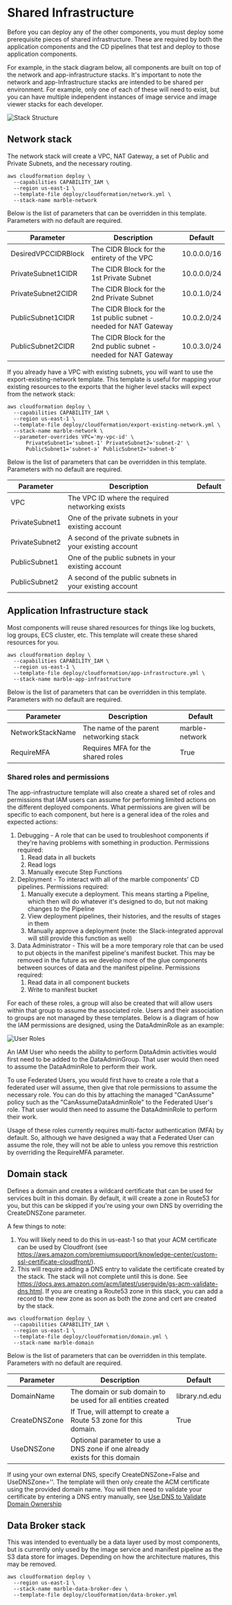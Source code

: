 # Shared Infrastructure

Before you can deploy any of the other components, you must deploy some prerequisite pieces of shared infrastructure. These are required by both the application components and the CD pipelines that test and deploy to those application components.

For example, in the stack diagram below, all components are built on top of the network and app-infrastructure stacks. It's important to note the network and app-Infrastructure stacks are intended to be shared per environment. For example, only one of each of these will need to exist, but you can have multiple independent instances of image service and image viewer stacks for each developer.

![Stack Structure](./stack-structure.png)

## Network stack

The network stack will create a VPC, NAT Gateway, a set of Public and Private Subnets, and the necessary routing.

```console
aws cloudformation deploy \
  --capabilities CAPABILITY_IAM \
  --region us-east-1 \
  --template-file deploy/cloudformation/network.yml \
  --stack-name marble-network
```

Below is the list of parameters that can be overridden in this template. Parameters with no default are required.

| Parameter | Description | Default |
|-----------|-------------|---------|
| DesiredVPCCIDRBlock | The CIDR Block for the entirety of the VPC | 10.0.0.0/16 |
| PrivateSubnet1CIDR | The CIDR Block for the 1st Private Subnet | 10.0.0.0/24 |
| PrivateSubnet2CIDR | The CIDR Block for the 2nd Private Subnet | 10.0.1.0/24 |
| PublicSubnet1CIDR | The CIDR Block for the 1st public subnet - needed for NAT Gateway | 10.0.2.0/24 |
| PublicSubnet2CIDR | The CIDR Block for the 2nd public subnet - needed for NAT Gateway | 10.0.3.0/24 |

If you already have a VPC with existing subnets, you will want to use the export-existing-network template. This template is useful for mapping your existing resources to the exports that the higher level stacks will expect from the network stack:

```console
aws cloudformation deploy \
  --capabilities CAPABILITY_IAM \
  --region us-east-1 \
  --template-file deploy/cloudformation/export-existing-network.yml \
  --stack-name marble-network \
  --parameter-overrides VPC='my-vpc-id' \
      PrivateSubnet1='subnet-1' PrivateSubnet2='subnet-2' \
      PublicSubnet1='subnet-a' PublicSubnet2='subnet-b'
```

Below is the list of parameters that can be overridden in this template. Parameters with no default are required.

| Parameter | Description | Default |
|-----------|-------------|---------|
| VPC | The VPC ID where the required networking exists | |
| PrivateSubnet1 | One of the private subnets in your existing account | |
| PrivateSubnet2 | A second of the private subnets in your existing account | |
| PublicSubnet1 | One of the public subnets in your existing account | |
| PublicSubnet2 | A second of the public subnets in your existing account |||

## Application Infrastructure stack
Most components will reuse shared resources for things like log buckets, log groups, ECS cluster, etc. This template will create these shared resources for you.

```console
aws cloudformation deploy \
  --capabilities CAPABILITY_IAM \
  --region us-east-1 \
  --template-file deploy/cloudformation/app-infrastructure.yml \
  --stack-name marble-app-infrastructure
```

Below is the list of parameters that can be overridden in this template. Parameters with no default are required.

| Parameter | Description | Default |
|-----------|-------------|---------|
| NetworkStackName | The name of the parent networking stack | marble-network |
| RequireMFA | Requires MFA for the shared roles | True |

### Shared roles and permissions
The app-infrastructure template will also create a shared set of roles and permissions that IAM users can assume for performing limited actions on the different deployed components. What permissions are given will be specific to each component, but here is a general idea of the roles and expected actions:
1. Debugging - A role that can be used to troubleshoot components if they're having problems with something in production. Permissions required:
    1. Read data in all buckets
    1. Read logs
    1. Manually execute Step Functions
1. Deployment - To interact with all of the marble components' CD pipelines. Permissions required:
    1. Manually execute a deployment. This means starting a Pipeline, which then will do whatever it's designed to do, but not making changes _to_ the Pipeline
    1. View deployment pipelines, their histories, and the results of stages in them
    1. Manually approve a deployment (note: the Slack-integrated approval will still provide this function as well)
1. Data Administrator - This will be a more temporary role that can be used to put objects in the manifest pipeline's manifest bucket. This may be removed in the future as we develop more of the glue components between sources of data and the manifest pipeline. Permissions required:
    1. Read data in all component buckets
    1. Write to manifest bucket

For each of these roles, a group will also be created that will allow users within that group to assume the associated role. Users and their association to groups are not managed by these templates. Below is a diagram of how the IAM permissions are designed, using the DataAdminRole as an example:

![User Roles](./user-roles.jpg)

An IAM User who needs the ability to perform DataAdmin activities would first need to be added to the DataAdminGroup. That user would then need to assume the DataAdminRole to perform their work.

To use Federated Users, you would first have to create a role that a federated user will assume, then give that role permissions to assume the necessary role. You can do this by attaching the managed "CanAssume" policy such as the "CanAssumeDataAdminRole" to the Federated User's role. That user would then need to assume the DataAdminRole to perform their work.

Usage of these roles currently requires multi-factor authentication (MFA) by default. So, although we have designed a way that a Federated User can assume the role, they will not be able to unless you remove this restriction by overriding the RequireMFA parameter.

## Domain stack
Defines a domain and creates a wildcard certificate that can be used for services built in this domain. By default, it will create a zone in Route53 for you, but this can be skipped if you're using your own DNS by overriding the CreateDNSZone parameter.

A few things to note:
1. You will likely need to do this in us-east-1 so that your ACM certificate can be used by Cloudfront (see https://aws.amazon.com/premiumsupport/knowledge-center/custom-ssl-certificate-cloudfront/).
1. This will require adding a DNS entry to validate the certificate created by the stack. The stack will not complete until this is done. See https://docs.aws.amazon.com/acm/latest/userguide/gs-acm-validate-dns.html. If you are creating a Route53 zone in this stack, you can add a record to the new zone as soon as both the zone and cert are created by the stack.

```console
aws cloudformation deploy \
  --capabilities CAPABILITY_IAM \
  --region us-east-1 \
  --template-file deploy/cloudformation/domain.yml \
  --stack-name marble-domain
```

Below is the list of parameters that can be overridden in this template. Parameters with no default are required.

| Parameter | Description | Default |
|-----------|-------------|---------|
| DomainName | The domain or sub domain to be used for all entities created | library.nd.edu |
| CreateDNSZone | If True, will attempt to create a Route 53 zone for this domain. | True |
| UseDNSZone | Optional parameter to use a DNS zone if one already exists for this domain |||

If using your own external DNS, specify CreateDNSZone=False and UseDNSZone=''. The template will then only create the ACM certificate using the provided domain name. You will then need to validate your certificate by entering a DNS entry manually, see [Use DNS to Validate Domain Ownership](https://docs.aws.amazon.com/acm/latest/userguide/gs-acm-validate-dns.html)

## Data Broker stack
This was intended to eventually be a data layer used by most components, but is currently only used by the image service and manifest pipeline as the S3 data store for images. Depending on how the architecture matures, this may be removed.

```console
aws cloudformation deploy \
  --region us-east-1 \
  --stack-name marble-data-broker-dev \
  --template-file deploy/cloudformation/data-broker.yml
```
